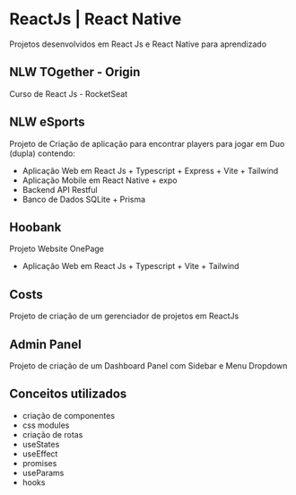 # ReactJs | React Native
Projetos desenvolvidos em React Js e React Native para aprendizado

## NLW TOgether - Origin
Curso de React Js - RocketSeat

## NLW eSports
Projeto de Criação de aplicação para encontrar players para jogar em Duo (dupla) contendo:
- Aplicação Web em React Js + Typescript + Express + Vite + Tailwind
- Aplicação Mobile em React Native + expo
- Backend API Restful
- Banco de Dados SQLite + Prisma

## Hoobank
Projeto Website OnePage
- Aplicação Web em React Js + Typescript + Vite + Tailwind

## Costs
Projeto de criação de um gerenciador de projetos em ReactJs

## Admin Panel
Projeto de criação de um Dashboard Panel com Sidebar e Menu Dropdown

## Conceitos utilizados
- criação de componentes
- css modules
- criação de rotas
- useStates
- useEffect
- promises
- useParams
- hooks
